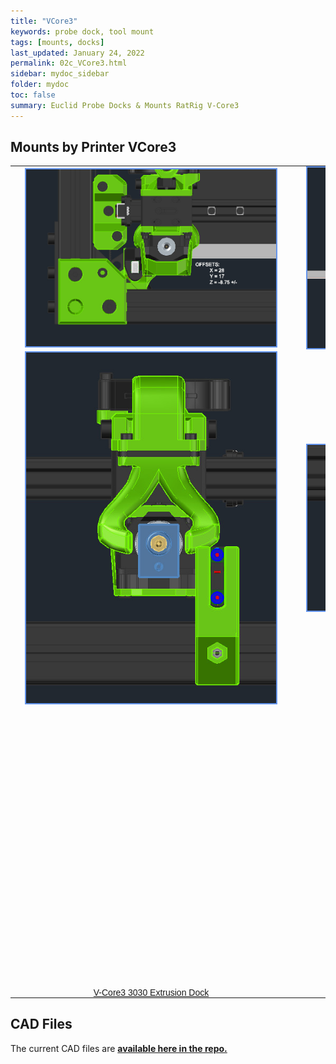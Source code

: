 ```yaml
---
title: "VCore3"
keywords: probe dock, tool mount
tags: [mounts, docks]
last_updated: January 24, 2022
permalink: 02c_VCore3.html
sidebar: mydoc_sidebar
folder: mydoc
toc: false
summary: Euclid Probe Docks & Mounts RatRig V-Core3
---
```


## Mounts by Printer VCore3
<div style="width:100%;text-align:center;">
<style type="text/css">
.tg  {border-collapse:collapse;border-spacing:0;}
.tg td{border-color:black;border-style:solid;border-width:0px;font-family:Arial, sans-serif;font-size:14px;
  overflow:hidden;padding:0px;word-break:normal;}
.tg th{border-color:black;border-style:solid;border-width:0px;font-family:Arial, sans-serif;font-size:14px;
  font-weight:normal;overflow:hidden;padding:0px;word-break:normal;}
.tg .tg-0pky{border-color:inherit;text-align:center;vertical-align:middle}
</style>

<table class="tg">
<tbody>
<tr>
<td>
<div style="width:100%;text-align:center;">
  <a href="images\02-VCore\Euclid_Probe_Screen1.jpg" data-lity>
  <img src="images\02-VCore\Euclid_Probe_Screen1.jpg" style="width:400px; border:2px solid CornflowerBlue"></a>
</div>
</td>
<td>
<div style="width:100%;text-align:center;">
  <a href="images\02-VCore\Euclid_Probe_Screen2.jpg" data-lity>
  <img src="images\02-VCore\Euclid_Probe_Screen2.jpg" style="width:400px; border:2px solid CornflowerBlue"></a>
</div>
</td>
</tr>
<tr>
<td>
<div style="width:100%;text-align:center;">
  <a href="images\02-VCore\Euclid_Probe_Screen3.jpg" data-lity>
  <img src="images\02-VCore\Euclid_Probe_Screen3.jpg" style="width:400px; border:2px solid CornflowerBlue"></a>
</div>
</td>
<td>
<div style="width:100%;text-align:center;">
  <a href="images\02-VCore\Euclid_Probe_Screen4.jpg" data-lity>
  <img src="images\02-VCore\Euclid_Probe_Screen4.jpg" style="width:400px; border:2px solid CornflowerBlue"></a>
</div>
</td>
</tr>
<tr>
<td>
<div id="stl_cont0" style="width:450px;height:450px;margin:5 auto">
    <script>
        var stl_viewer=new StlViewer
        (
        document.getElementById("stl_cont0"), 
          {
            allow_drag_and_drop: false,
            auto_rotate:true,
            auto_resize:true,
            zoom:110,
            models: 
            [ 
             {filename:"https://raw.githubusercontent.com/nionio6915/Euclid_Probe/main/stls/V-Core/V-Core3/Euclid_EVA_DockV5_3030.stl",color:"#1E73BE", rotationx:5.0,    rotationy:-0.50, rotationz:0.0} 
            ]
          }
        );
    </script>
</div> 
</td>

<td>
<div id="stl_cont1" style="width:450px;height:450px;margin:5 auto">
    <script>
        var stl_viewer=new StlViewer
        (
        document.getElementById("stl_cont1"), 
          {
            allow_drag_and_drop: false,
            auto_rotate:true,
            auto_resize:true,
            zoom:110,
            models: 
            [ 
             {filename:"https://raw.githubusercontent.com/nionio6915/Euclid_Probe/main/stls/V-Core/V-Core3/Euclid_EVA_MountV5_M2.5SelfTapping.stl",color:"#1E73BE", rotationx:5.0,    rotationy:-0.50, rotationz:0.0} 
            ]
          }
        );
    </script>
</div> 
</td>
</tr>
<tr>
    <td class="tg-0pky"><a href="https://raw.githubusercontent.com/nionio6915/Euclid_Probe/main/stls/V-Core/V-Core3/Euclid_EVA_DockV5_3030.stl">V-Core3 3030 Extrusion Dock</a></td>
    <td class="tg-0pky"><a href="https://raw.githubusercontent.com/nionio6915/Euclid_Probe/main/stls/V-Core/V-Core3/Euclid_EVA_MountV5_M2.5SelfTapping.stl">V-Core3 EVA Carriage Mount</a></td>
</tr>
</tbody>
</table>  
</div>  

## CAD Files
The current CAD files are <a href='https://github.com/nionio6915/Euclid_Probe/tree/main/CAD' target="_blank"><b> available here in the repo.</b></a>


